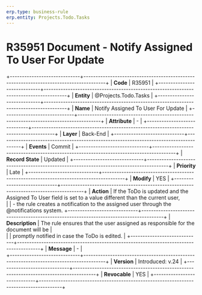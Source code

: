 ```yaml
---
erp.type: business-rule
erp.entity: Projects.Todo.Tasks 
---
```


# R35951 Document - Notify Assigned To User For Update
+-----------------------------+---------------------------------------------------------------------------------------+
| **Code**                    | R35951                                                                            |
+-----------------------------+---------------------------------------------------------------------------------------+
| **Entity**                  | @Projects.Todo.Tasks                                                                  |
+-----------------------------+---------------------------------------------------------------------------------------+
| **Name**                    | Notify Assigned To User For Update                                                    |
+-----------------------------+---------------------------------------------------------------------------------------+
| **Attribute**               | \-                                                                                    |
+-----------------------------+---------------------------------------------------------------------------------------+
| **Layer**                   | Back-End                                                                              |
+-----------------------------+---------------------------------------------------------------------------------------+
| **Events**                  | Commit                                                                                |
+-----------------------------+---------------------------------------------------------------------------------------+
| **Record State**            | Updated                                                                               |
+-----------------------------+---------------------------------------------------------------------------------------+
| **Priority**                | Late                                                                                  |
+-----------------------------+---------------------------------------------------------------------------------------+
| **Modify**                  | YES                                                                                   |
+-----------------------------+---------------------------------------------------------------------------------------+
| **Action**                  | If the ToDo is updated and the Assigned To User field is set to a value different than the current user,      
|                             | - the rule creates a notification to the assigned user through the @notifications system. 
+-----------------------------+---------------------------------------------------------------------------------------+
| **Description**             | The rule ensures that the user assigned as responsible for the document will be       |     
|                             | promptly notified in case the ToDo is edited.                                     |
+-----------------------------+---------------------------------------------------------------------------------------+
| **Message**                 | \-                                                                                    |                         
+-----------------------------+---------------------------------------------------------------------------------------+
| **Version**                 | Introduced: v.24                                                                      |
+-----------------------------+---------------------------------------------------------------------------------------+
| **Revocable**               | YES                                                                                   |
+-----------------------------+---------------------------------------------------------------------------------------+


